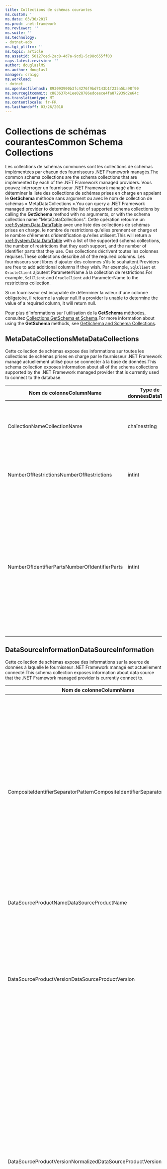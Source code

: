 ```yaml
---
title: Collections de schémas courantes
ms.custom: ''
ms.date: 03/30/2017
ms.prod: .net-framework
ms.reviewer: ''
ms.suite: ''
ms.technology:
- dotnet-ado
ms.tgt_pltfrm: ''
ms.topic: article
ms.assetid: 50127ced-2ac8-4d7a-9cd1-5c98c655ff03
caps.latest.revision: ''
author: douglaslMS
ms.author: douglasl
manager: craigg
ms.workload:
- dotnet
ms.openlocfilehash: 893093900b3fc4276f9bd7143b1f235a5ba98f90
ms.sourcegitcommit: c883637b41ee028786edceece4fa872939d2e64c
ms.translationtype: MT
ms.contentlocale: fr-FR
ms.lasthandoff: 03/26/2018
---
```

# <a name="common-schema-collections"></a><span data-ttu-id="c034f-102">Collections de schémas courantes</span><span class="sxs-lookup"><span data-stu-id="c034f-102">Common Schema Collections</span></span>
<span data-ttu-id="c034f-103">Les collections de schémas communes sont les collections de schémas implémentées par chacun des fournisseurs .NET Framework managés.</span><span class="sxs-lookup"><span data-stu-id="c034f-103">The common schema collections are the schema collections that are implemented by each of the .NET Framework managed providers.</span></span> <span data-ttu-id="c034f-104">Vous pouvez interroger un fournisseur .NET Framework managé afin de déterminer la liste des collections de schémas prises en charge en appelant le **GetSchema** méthode sans argument ou avec le nom de collection de schémas « MetaDataCollections ».</span><span class="sxs-lookup"><span data-stu-id="c034f-104">You can query a .NET Framework managed provider to determine the list of supported schema collections by calling the **GetSchema** method with no arguments, or with the schema collection name "MetaDataCollections".</span></span> <span data-ttu-id="c034f-105">Cette opération retourne un <xref:System.Data.DataTable> avec une liste des collections de schémas prises en charge, le nombre de restrictions qu'elles prennent en charge et le nombre d'éléments d'identification qu'elles utilisent.</span><span class="sxs-lookup"><span data-stu-id="c034f-105">This will return a <xref:System.Data.DataTable> with a list of the supported schema collections, the number of restrictions that they each support, and the number of identifier parts that they use.</span></span> <span data-ttu-id="c034f-106">Ces collections décrivent toutes les colonnes requises.</span><span class="sxs-lookup"><span data-stu-id="c034f-106">These collections describe all of the required columns.</span></span> <span data-ttu-id="c034f-107">Les fournisseurs sont libres d'ajouter des colonnes s'ils le souhaitent.</span><span class="sxs-lookup"><span data-stu-id="c034f-107">Providers are free to add additional columns if they wish.</span></span> <span data-ttu-id="c034f-108">Par exemple, `SqlClient` et `OracleClient` ajoutent ParameterName à la collection de restrictions.</span><span class="sxs-lookup"><span data-stu-id="c034f-108">For example, `SqlClient` and `OracleClient` add ParameterName to the restrictions collection.</span></span>  
  
 <span data-ttu-id="c034f-109">Si un fournisseur est incapable de déterminer la valeur d'une colonne obligatoire, il retourne la valeur null.</span><span class="sxs-lookup"><span data-stu-id="c034f-109">If a provider is unable to determine the value of a required column, it will return null.</span></span>  
  
 <span data-ttu-id="c034f-110">Pour plus d’informations sur l’utilisation de la **GetSchema** méthodes, consultez [Collections GetSchema et Schema](../../../../docs/framework/data/adonet/getschema-and-schema-collections.md).</span><span class="sxs-lookup"><span data-stu-id="c034f-110">For more information about using the **GetSchema** methods, see [GetSchema and Schema Collections](../../../../docs/framework/data/adonet/getschema-and-schema-collections.md).</span></span>  
  
## <a name="metadatacollections"></a><span data-ttu-id="c034f-111">MetaDataCollections</span><span class="sxs-lookup"><span data-stu-id="c034f-111">MetaDataCollections</span></span>  
 <span data-ttu-id="c034f-112">Cette collection de schémas expose des informations sur toutes les collections de schémas prises en charge par le fournisseur .NET Framework managé actuellement utilisé pour se connecter à la base de données.</span><span class="sxs-lookup"><span data-stu-id="c034f-112">This schema collection exposes information about all of the schema collections supported by the .NET Framework managed provider that is currently used to connect to the database.</span></span>  
  
|<span data-ttu-id="c034f-113">Nom de colonne</span><span class="sxs-lookup"><span data-stu-id="c034f-113">ColumnName</span></span>|<span data-ttu-id="c034f-114">Type de données</span><span class="sxs-lookup"><span data-stu-id="c034f-114">DataType</span></span>|<span data-ttu-id="c034f-115">Description</span><span class="sxs-lookup"><span data-stu-id="c034f-115">Description</span></span>|  
|----------------|--------------|-----------------|  
|<span data-ttu-id="c034f-116">CollectionName</span><span class="sxs-lookup"><span data-stu-id="c034f-116">CollectionName</span></span>|<span data-ttu-id="c034f-117">chaîne</span><span class="sxs-lookup"><span data-stu-id="c034f-117">string</span></span>|<span data-ttu-id="c034f-118">Le nom de la collection à passer à la **GetSchema** méthode pour retourner la collection.</span><span class="sxs-lookup"><span data-stu-id="c034f-118">The name of the collection to pass to the **GetSchema** method to return the collection.</span></span>|  
|<span data-ttu-id="c034f-119">NumberOfRestrictions</span><span class="sxs-lookup"><span data-stu-id="c034f-119">NumberOfRestrictions</span></span>|<span data-ttu-id="c034f-120">int</span><span class="sxs-lookup"><span data-stu-id="c034f-120">int</span></span>|<span data-ttu-id="c034f-121">Nombre de restrictions qui peuvent être spécifiées pour la collection.</span><span class="sxs-lookup"><span data-stu-id="c034f-121">The number of restrictions that may be specified for the collection.</span></span>|  
|<span data-ttu-id="c034f-122">NumberOfIdentifierParts</span><span class="sxs-lookup"><span data-stu-id="c034f-122">NumberOfIdentifierParts</span></span>|<span data-ttu-id="c034f-123">int</span><span class="sxs-lookup"><span data-stu-id="c034f-123">int</span></span>|<span data-ttu-id="c034f-124">Nombre de parties dans le nom d'objet identificateur/base de données composite.</span><span class="sxs-lookup"><span data-stu-id="c034f-124">The number of parts in the composite identifier/database object name.</span></span> <span data-ttu-id="c034f-125">Par exemple, dans SQL Server, ce serait 3 pour les tables et 4 pour les colonnes.</span><span class="sxs-lookup"><span data-stu-id="c034f-125">For example, in SQL Server, this would be 3 for tables and 4 for columns.</span></span> <span data-ttu-id="c034f-126">Dans Oracle, ce serait 2 pour les tables et 3 pour les colonnes.</span><span class="sxs-lookup"><span data-stu-id="c034f-126">In Oracle, it would be 2 for tables and 3 for columns.</span></span>|  
  
## <a name="datasourceinformation"></a><span data-ttu-id="c034f-127">DataSourceInformation</span><span class="sxs-lookup"><span data-stu-id="c034f-127">DataSourceInformation</span></span>  
 <span data-ttu-id="c034f-128">Cette collection de schémas expose des informations sur la source de données à laquelle le fournisseur .NET Framework managé est actuellement connecté.</span><span class="sxs-lookup"><span data-stu-id="c034f-128">This schema collection exposes information about data source that the .NET Framework managed provider is currently connect to.</span></span>  
  
|<span data-ttu-id="c034f-129">Nom de colonne</span><span class="sxs-lookup"><span data-stu-id="c034f-129">ColumnName</span></span>|<span data-ttu-id="c034f-130">Type de données</span><span class="sxs-lookup"><span data-stu-id="c034f-130">DataType</span></span>|<span data-ttu-id="c034f-131">Description</span><span class="sxs-lookup"><span data-stu-id="c034f-131">Description</span></span>|  
|----------------|--------------|-----------------|  
|<span data-ttu-id="c034f-132">CompositeIdentifierSeparatorPattern</span><span class="sxs-lookup"><span data-stu-id="c034f-132">CompositeIdentifierSeparatorPattern</span></span>|<span data-ttu-id="c034f-133">string</span><span class="sxs-lookup"><span data-stu-id="c034f-133">string</span></span>|<span data-ttu-id="c034f-134">Expression régulière pour mettre en correspondance les séparateurs composites dans un identificateur composite.</span><span class="sxs-lookup"><span data-stu-id="c034f-134">The regular expression to match the composite separators in a composite identifier.</span></span> <span data-ttu-id="c034f-135">Par exemple, «\\. »</span><span class="sxs-lookup"><span data-stu-id="c034f-135">For example, "\\."</span></span> <span data-ttu-id="c034f-136">(pour SQL Server) ou « @&#124;\\. »</span><span class="sxs-lookup"><span data-stu-id="c034f-136">(for SQL Server) or "@&#124;\\."</span></span> <span data-ttu-id="c034f-137">(pour Oracle).</span><span class="sxs-lookup"><span data-stu-id="c034f-137">(for Oracle).</span></span><br /><br /> <span data-ttu-id="c034f-138">Un identificateur composite est généralement ce qui est utilisé pour un nom d’objet de base de données, par exemple : pubs.dbo.authors ou pubs@dbo.authors.</span><span class="sxs-lookup"><span data-stu-id="c034f-138">A composite identifier is typically what is used for a database object name, for example: pubs.dbo.authors or pubs@dbo.authors.</span></span><br /><br /> <span data-ttu-id="c034f-139">Pour SQL Server, utilisez l’expression régulière «\\. ».</span><span class="sxs-lookup"><span data-stu-id="c034f-139">For SQL Server, use the regular expression "\\.".</span></span> <span data-ttu-id="c034f-140">Pour OracleClient, utilisez « @&#124;\\. ».</span><span class="sxs-lookup"><span data-stu-id="c034f-140">For OracleClient, use "@&#124;\\.".</span></span><br /><br /> <span data-ttu-id="c034f-141">Pour ODBC, utilisez Catalog_name_seperator.</span><span class="sxs-lookup"><span data-stu-id="c034f-141">For ODBC use the Catalog_name_seperator.</span></span><br /><br /> <span data-ttu-id="c034f-142">Pour OLE DB, utilisez DBLITERAL_CATALOG_SEPARATOR ou DBLITERAL_SCHEMA_SEPARATOR.</span><span class="sxs-lookup"><span data-stu-id="c034f-142">For OLE DB use DBLITERAL_CATALOG_SEPARATOR or DBLITERAL_SCHEMA_SEPARATOR.</span></span>|  
|<span data-ttu-id="c034f-143">DataSourceProductName</span><span class="sxs-lookup"><span data-stu-id="c034f-143">DataSourceProductName</span></span>|<span data-ttu-id="c034f-144">string</span><span class="sxs-lookup"><span data-stu-id="c034f-144">string</span></span>|<span data-ttu-id="c034f-145">Nom du produit auquel accède le fournisseur, tel que « Oracle » ou « SQLServer ».</span><span class="sxs-lookup"><span data-stu-id="c034f-145">The name of the product accessed by the provider, such as "Oracle" or "SQLServer".</span></span>|  
|<span data-ttu-id="c034f-146">DataSourceProductVersion</span><span class="sxs-lookup"><span data-stu-id="c034f-146">DataSourceProductVersion</span></span>|<span data-ttu-id="c034f-147">string</span><span class="sxs-lookup"><span data-stu-id="c034f-147">string</span></span>|<span data-ttu-id="c034f-148">Indique la version du produit auquel accède le fournisseur, dans le format natif des sources de données et non dans un format Microsoft.</span><span class="sxs-lookup"><span data-stu-id="c034f-148">Indicates the version of the product accessed by the provider, in the data sources native format and not in Microsoft format.</span></span><br /><br /> <span data-ttu-id="c034f-149">Dans certains cas, DataSourceProductVersion et DataSourceProductVersionNormalized ont la même valeur.</span><span class="sxs-lookup"><span data-stu-id="c034f-149">In some cases DataSourceProductVersion and DataSourceProductVersionNormalized will be the same value.</span></span> <span data-ttu-id="c034f-150">Dans le cas d'OLE DB et d'ODBC, ces valeurs sont toujours identiques étant donné qu'elles sont mappées sur le même appel de fonction dans l'API native sous-jacente.</span><span class="sxs-lookup"><span data-stu-id="c034f-150">In the case of OLE DB and ODBC, these will always be the same as they are mapped to the same function call in the underlying native API.</span></span>|  
|<span data-ttu-id="c034f-151">DataSourceProductVersionNormalized</span><span class="sxs-lookup"><span data-stu-id="c034f-151">DataSourceProductVersionNormalized</span></span>|<span data-ttu-id="c034f-152">string</span><span class="sxs-lookup"><span data-stu-id="c034f-152">string</span></span>|<span data-ttu-id="c034f-153">Version normalisée pour la source de données, telle qu'elle peut être comparée à `String.Compare()`.</span><span class="sxs-lookup"><span data-stu-id="c034f-153">A normalized version for the data source, such that it can be compared with `String.Compare()`.</span></span> <span data-ttu-id="c034f-154">Son format est identique pour toutes les versions du fournisseur afin d'empêcher la version 10 d'opérer un tri entre les versions 1 et 2.</span><span class="sxs-lookup"><span data-stu-id="c034f-154">The format of this is consistent for all versions of the provider to prevent version 10 from sorting between version 1 and version 2.</span></span><br /><br /> <span data-ttu-id="c034f-155">Par exemple, le fournisseur Oracle utilise un format de « nn.nn.nn.nn.nn » pour sa version normalisée, ce qui entraîne une source de données Oracle 8i retourne « 08.01.07.04.01 ».</span><span class="sxs-lookup"><span data-stu-id="c034f-155">For example, the Oracle provider uses a format of "nn.nn.nn.nn.nn" for its normalized version, which causes an Oracle 8i data source to return "08.01.07.04.01".</span></span> <span data-ttu-id="c034f-156">SQL Server utilise le format « nn.nn.nnnn » Microsoft classique.</span><span class="sxs-lookup"><span data-stu-id="c034f-156">SQL Server uses the typical Microsoft "nn.nn.nnnn" format.</span></span><br /><br /> <span data-ttu-id="c034f-157">Dans certains cas, DataSourceProductVersion et DataSourceProductVersionNormalized ont la même valeur.</span><span class="sxs-lookup"><span data-stu-id="c034f-157">In some cases, DataSourceProductVersion and DataSourceProductVersionNormalized will be the same value.</span></span> <span data-ttu-id="c034f-158">Dans le cas d'OLE DB et d'ODBC, ces valeurs sont toujours identiques étant donné qu'elles sont mappées sur le même appel de fonction dans l'API native sous-jacente.</span><span class="sxs-lookup"><span data-stu-id="c034f-158">In the case of OLE DB and ODBC these will always be the same as they are mapped to the same function call in the underlying native API.</span></span>|  
|<span data-ttu-id="c034f-159">GroupByBehavior</span><span class="sxs-lookup"><span data-stu-id="c034f-159">GroupByBehavior</span></span>|<xref:System.Data.Common.GroupByBehavior>|<span data-ttu-id="c034f-160">Spécifie la relation entre les colonnes dans une clause GROUP BY et les colonnes non agrégées dans la liste de sélection.</span><span class="sxs-lookup"><span data-stu-id="c034f-160">Specifies the relationship between the columns in a GROUP BY clause and the non-aggregated columns in the select list.</span></span>|  
|<span data-ttu-id="c034f-161">IdentifierPattern</span><span class="sxs-lookup"><span data-stu-id="c034f-161">IdentifierPattern</span></span>|<span data-ttu-id="c034f-162">string</span><span class="sxs-lookup"><span data-stu-id="c034f-162">string</span></span>|<span data-ttu-id="c034f-163">Expression régulière qui correspond à un identificateur et dont la valeur de correspondance est l'identificateur.</span><span class="sxs-lookup"><span data-stu-id="c034f-163">A regular expression that matches an identifier and has a match value of the identifier.</span></span> <span data-ttu-id="c034f-164">Par exemple, « [A-Za-z0-9_#$] ».</span><span class="sxs-lookup"><span data-stu-id="c034f-164">For example "[A-Za-z0-9_#$]".</span></span>|  
|<span data-ttu-id="c034f-165">IdentifierCase</span><span class="sxs-lookup"><span data-stu-id="c034f-165">IdentifierCase</span></span>|<xref:System.Data.Common.IdentifierCase>|<span data-ttu-id="c034f-166">Indique si des identificateurs non entourés de guillemets sont traités ou non comme respectant la casse.</span><span class="sxs-lookup"><span data-stu-id="c034f-166">Indicates whether non-quoted identifiers are treated as case sensitive or not.</span></span>|  
|<span data-ttu-id="c034f-167">OrderByColumnsInSelect</span><span class="sxs-lookup"><span data-stu-id="c034f-167">OrderByColumnsInSelect</span></span>|<span data-ttu-id="c034f-168">bool</span><span class="sxs-lookup"><span data-stu-id="c034f-168">bool</span></span>|<span data-ttu-id="c034f-169">Spécifie si les colonnes d'une clause ORDER BY doivent figurer dans la liste de sélection.</span><span class="sxs-lookup"><span data-stu-id="c034f-169">Specifies whether columns in an ORDER BY clause must be in the select list.</span></span> <span data-ttu-id="c034f-170">Une valeur true indique qu'elles doivent obligatoirement figurer dans la liste de sélection ; une valeur false indique qu'elles ne doivent pas obligatoirement figurer dans la liste de sélection.</span><span class="sxs-lookup"><span data-stu-id="c034f-170">A value of true indicates that they are required to be in the select list, a value of false indicates that they are not required to be in the select list.</span></span>|  
|<span data-ttu-id="c034f-171">ParameterMarkerFormat</span><span class="sxs-lookup"><span data-stu-id="c034f-171">ParameterMarkerFormat</span></span>|<span data-ttu-id="c034f-172">string</span><span class="sxs-lookup"><span data-stu-id="c034f-172">string</span></span>|<span data-ttu-id="c034f-173">Chaîne de format représentant la manière de formater un paramètre.</span><span class="sxs-lookup"><span data-stu-id="c034f-173">A format string that represents how to format a parameter.</span></span><br /><br /> <span data-ttu-id="c034f-174">Si les paramètres nommés sont pris en charge par la source de données, le premier espace réservé dans cette chaîne doit être l'emplacement où le nom de paramètre doit être formaté.</span><span class="sxs-lookup"><span data-stu-id="c034f-174">If named parameters are supported by the data source, the first placeholder in this string should be where the parameter name should be formatted.</span></span><br /><br /> <span data-ttu-id="c034f-175">Par exemple, si la source de données attend des paramètres nommés et précédés de « : », cela donne « :{0} ».</span><span class="sxs-lookup"><span data-stu-id="c034f-175">For example, if the data source expects parameters to be named and prefixed with an ‘:’ this would be ":{0}".</span></span> <span data-ttu-id="c034f-176">En cas de formatage avec un nom de paramètre « p1 », la chaîne obtenue est « :p1 ».</span><span class="sxs-lookup"><span data-stu-id="c034f-176">When formatting this with a parameter name of "p1" the resulting string is ":p1".</span></span><br /><br /> <span data-ttu-id="c034f-177">Si la source de données attend des paramètres précédés du ' @', mais les noms les incluent déjà, il s’agirait '{0}' et le résultat de la mise en forme d’un paramètre nommé «@p1« consiste simplement à »@p1».</span><span class="sxs-lookup"><span data-stu-id="c034f-177">If the data source expects parameters to be prefixed with the ‘@’, but the names already include them, this would be ‘{0}’, and the result of formatting a parameter named "@p1" would simply be "@p1".</span></span><br /><br /> <span data-ttu-id="c034f-178">Pour les sources de données qui ne sont pas attendent des paramètres nommés et attendent l’utilisation de la « ? »</span><span class="sxs-lookup"><span data-stu-id="c034f-178">For data sources that do not expect named parameters and expect the use of the ‘?’</span></span> <span data-ttu-id="c034f-179">caractères, la chaîne de format peut être spécifiée simplement comme « ? », qui ignore le nom du paramètre.</span><span class="sxs-lookup"><span data-stu-id="c034f-179">character, the format string can be specified as simply ‘?’, which would ignore the parameter name.</span></span> <span data-ttu-id="c034f-180">Pour OLE DB, nous retournons « ? ».</span><span class="sxs-lookup"><span data-stu-id="c034f-180">For OLE DB we return ‘?’.</span></span>|  
|<span data-ttu-id="c034f-181">ParameterMarkerPattern</span><span class="sxs-lookup"><span data-stu-id="c034f-181">ParameterMarkerPattern</span></span>|<span data-ttu-id="c034f-182">string</span><span class="sxs-lookup"><span data-stu-id="c034f-182">string</span></span>|<span data-ttu-id="c034f-183">Expression régulière représentant un marqueur de paramètre.</span><span class="sxs-lookup"><span data-stu-id="c034f-183">A regular expression that matches a parameter marker.</span></span> <span data-ttu-id="c034f-184">Elle a pour valeur de correspondance éventuelle le nom de paramètre.</span><span class="sxs-lookup"><span data-stu-id="c034f-184">It will have a match value of the parameter name, if any.</span></span><br /><br /> <span data-ttu-id="c034f-185">Par exemple, si les paramètres nommés sont pris en charge avec un caractère initial « @ » qui sera inclus dans le nom de paramètre, cela donne : « (@[A-Za-z0-9_$#]\*) ».</span><span class="sxs-lookup"><span data-stu-id="c034f-185">For example, if named parameters are supported with an ‘@’ lead-in character that will be included in the parameter name, this would be: "(@[A-Za-z0-9_$#]\*)".</span></span><br /><br /> <span data-ttu-id="c034f-186">Toutefois, si les paramètres nommés sont pris en charge avec un « : » comme caractère initial et il n’est pas partie du nom du paramètre, il s’agit : » : ([A-Za-z0-9_$ #]\*) ».</span><span class="sxs-lookup"><span data-stu-id="c034f-186">However, if named parameters are supported with a ‘:’ as the lead-in character and it is not part of the parameter name, this would be: ":([A-Za-z0-9_$#]\*)".</span></span><br /><br /> <span data-ttu-id="c034f-187">Bien sûr, si la source de données ne prend pas en charge les paramètres nommés, cela donne simplement « ? ».</span><span class="sxs-lookup"><span data-stu-id="c034f-187">Of course, if the data source doesn’t support named parameters, this would simply be "?".</span></span>|  
|<span data-ttu-id="c034f-188">ParameterNameMaxLength</span><span class="sxs-lookup"><span data-stu-id="c034f-188">ParameterNameMaxLength</span></span>|<span data-ttu-id="c034f-189">int</span><span class="sxs-lookup"><span data-stu-id="c034f-189">int</span></span>|<span data-ttu-id="c034f-190">Longueur maximale d'un nom de paramètre en caractères.</span><span class="sxs-lookup"><span data-stu-id="c034f-190">The maximum length of a parameter name in characters.</span></span> <span data-ttu-id="c034f-191">Si les noms de paramètres sont pris en charge, Visual Studio attend que la valeur minimale de longueur maximale soit de 30 caractères.</span><span class="sxs-lookup"><span data-stu-id="c034f-191">Visual Studio expects that if parameter names are supported, the minimum value for the maximum length is 30 characters.</span></span><br /><br /> <span data-ttu-id="c034f-192">Si la source de données ne prend pas en charge les paramètres nommés, cette propriété retourne zéro.</span><span class="sxs-lookup"><span data-stu-id="c034f-192">If the data source does not support named parameters, this property returns zero.</span></span>|  
|<span data-ttu-id="c034f-193">ParameterNamePattern</span><span class="sxs-lookup"><span data-stu-id="c034f-193">ParameterNamePattern</span></span>|<span data-ttu-id="c034f-194">string</span><span class="sxs-lookup"><span data-stu-id="c034f-194">string</span></span>|<span data-ttu-id="c034f-195">Expression régulière représentant les noms de paramètre valides.</span><span class="sxs-lookup"><span data-stu-id="c034f-195">A regular expression that matches the valid parameter names.</span></span> <span data-ttu-id="c034f-196">Les différentes sources de données ont des règles différentes concernant les caractères qui peuvent être utilisés pour les noms de paramètre.</span><span class="sxs-lookup"><span data-stu-id="c034f-196">Different data sources have different rules regarding the characters that may be used for parameter names.</span></span><br /><br /> <span data-ttu-id="c034f-197">Si les noms de paramètre sont pris en charge, Visual Studio attend que les caractères « \p{Lu}\p{Ll}\p{Lt}\p{Lm}\p{Lo}\p{Nl}\p{Nd} » correspondent à l'ensemble minimal pris en charge de caractères valides pour les noms de paramètre.</span><span class="sxs-lookup"><span data-stu-id="c034f-197">Visual Studio expects that if parameter names are supported, the characters "\p{Lu}\p{Ll}\p{Lt}\p{Lm}\p{Lo}\p{Nl}\p{Nd}" are the minimum supported set of characters that are valid for parameter names.</span></span>|  
|<span data-ttu-id="c034f-198">QuotedIdentifierPattern</span><span class="sxs-lookup"><span data-stu-id="c034f-198">QuotedIdentifierPattern</span></span>|<span data-ttu-id="c034f-199">string</span><span class="sxs-lookup"><span data-stu-id="c034f-199">string</span></span>|<span data-ttu-id="c034f-200">Expression régulière qui correspond à un identificateur entre guillemets et qui a pour valeur de correspondance l'identificateur proprement dit, sans les guillemets.</span><span class="sxs-lookup"><span data-stu-id="c034f-200">A regular expression that matches a quoted identifier and has a match value of the identifier itself without the quotes.</span></span> <span data-ttu-id="c034f-201">Par exemple, si la source de données utilise des guillemets doubles pour identifier des identificateurs entre guillemets, cela serait : « (([^\\"]&#124;\\"\\") \*) ».</span><span class="sxs-lookup"><span data-stu-id="c034f-201">For example, if the data source used double-quotes to identify quoted identifiers, this would be: "(([^\\"]&#124;\\"\\")\*)".</span></span>|  
|<span data-ttu-id="c034f-202">QuotedIdentifierCase</span><span class="sxs-lookup"><span data-stu-id="c034f-202">QuotedIdentifierCase</span></span>|<xref:System.Data.Common.IdentifierCase>|<span data-ttu-id="c034f-203">Indique si des identificateurs entourés de guillemets sont traités ou non comme respectant la casse.</span><span class="sxs-lookup"><span data-stu-id="c034f-203">Indicates whether quoted identifiers are treated as case sensitive or not.</span></span>|  
|<span data-ttu-id="c034f-204">StatementSeparatorPattern</span><span class="sxs-lookup"><span data-stu-id="c034f-204">StatementSeparatorPattern</span></span>|<span data-ttu-id="c034f-205">string</span><span class="sxs-lookup"><span data-stu-id="c034f-205">string</span></span>|<span data-ttu-id="c034f-206">Expression régulière représentant le séparateur d'instruction.</span><span class="sxs-lookup"><span data-stu-id="c034f-206">A regular expression that matches the statement separator.</span></span>|  
|<span data-ttu-id="c034f-207">StringLiteralPattern</span><span class="sxs-lookup"><span data-stu-id="c034f-207">StringLiteralPattern</span></span>|<span data-ttu-id="c034f-208">string</span><span class="sxs-lookup"><span data-stu-id="c034f-208">string</span></span>|<span data-ttu-id="c034f-209">Expression régulière qui correspond à un littéral de chaîne et dont la valeur de correspondance est le littéral proprement dit.</span><span class="sxs-lookup"><span data-stu-id="c034f-209">A regular expression that matches a string literal and has a match value of the literal itself.</span></span> <span data-ttu-id="c034f-210">Par exemple, si la source de données utilise des guillemets simples pour identifier des chaînes, cela serait : « ('([^']&#124;'') \*') » »</span><span class="sxs-lookup"><span data-stu-id="c034f-210">For example, if the data source used single-quotes to identify strings, this would be: "('([^']&#124;'')\*')"'</span></span>|  
|<span data-ttu-id="c034f-211">SupportedJoinOperators</span><span class="sxs-lookup"><span data-stu-id="c034f-211">SupportedJoinOperators</span></span>|<xref:System.Data.Common.SupportedJoinOperators>|<span data-ttu-id="c034f-212">Spécifie les types d'instructions SQL jointes prises en charge par la source de données.</span><span class="sxs-lookup"><span data-stu-id="c034f-212">Specifies what types of SQL join statements are supported by the data source.</span></span>|  
  
## <a name="datatypes"></a><span data-ttu-id="c034f-213">DataTypes</span><span class="sxs-lookup"><span data-stu-id="c034f-213">DataTypes</span></span>  
 <span data-ttu-id="c034f-214">Cette collection de schémas expose des informations sur les types de données pris en charge par la base de données à laquelle le fournisseur .NET Framework managé est actuellement connecté.</span><span class="sxs-lookup"><span data-stu-id="c034f-214">This schema collection exposes information about the data types that are supported by the database that the .NET Framework managed provider is currently connected to.</span></span>  
  
|<span data-ttu-id="c034f-215">Nom de colonne</span><span class="sxs-lookup"><span data-stu-id="c034f-215">ColumnName</span></span>|<span data-ttu-id="c034f-216">Type de données</span><span class="sxs-lookup"><span data-stu-id="c034f-216">DataType</span></span>|<span data-ttu-id="c034f-217">Description</span><span class="sxs-lookup"><span data-stu-id="c034f-217">Description</span></span>|  
|----------------|--------------|-----------------|  
|<span data-ttu-id="c034f-218">TypeName</span><span class="sxs-lookup"><span data-stu-id="c034f-218">TypeName</span></span>|<span data-ttu-id="c034f-219">string</span><span class="sxs-lookup"><span data-stu-id="c034f-219">string</span></span>|<span data-ttu-id="c034f-220">Nom de type de données spécifique au fournisseur.</span><span class="sxs-lookup"><span data-stu-id="c034f-220">The provider-specific data type name.</span></span>|  
|<span data-ttu-id="c034f-221">ProviderDbType</span><span class="sxs-lookup"><span data-stu-id="c034f-221">ProviderDbType</span></span>|<span data-ttu-id="c034f-222">int</span><span class="sxs-lookup"><span data-stu-id="c034f-222">int</span></span>|<span data-ttu-id="c034f-223">Valeur de type de données spécifique au fournisseur à utiliser pour la spécification du type d'un paramètre.</span><span class="sxs-lookup"><span data-stu-id="c034f-223">The provider-specific type value that should be used when specifying a parameter’s type.</span></span> <span data-ttu-id="c034f-224">Par exemple, SqlDbType.Money ou OracleType.Blob.</span><span class="sxs-lookup"><span data-stu-id="c034f-224">For example, SqlDbType.Money or OracleType.Blob.</span></span>|  
|<span data-ttu-id="c034f-225">ColumnSize</span><span class="sxs-lookup"><span data-stu-id="c034f-225">ColumnSize</span></span>|<span data-ttu-id="c034f-226">long</span><span class="sxs-lookup"><span data-stu-id="c034f-226">long</span></span>|<span data-ttu-id="c034f-227">La longueur d'une colonne ou d'un paramètre non numérique fait référence à la longueur maximale ou à la longueur définie pour ce type par le fournisseur.</span><span class="sxs-lookup"><span data-stu-id="c034f-227">The length of a non-numeric column or parameter refers to either the maximum or the length defined for this type by the provider.</span></span><br /><br /> <span data-ttu-id="c034f-228">Pour les données de type caractère, il s'agit de la longueur maximale ou de la longueur en unités définie par la source de données.</span><span class="sxs-lookup"><span data-stu-id="c034f-228">For character data, this is the maximum or defined length in units, defined by the data source.</span></span> <span data-ttu-id="c034f-229">Le concept d'Oracle consiste à spécifier une longueur, puis à spécifier la taille de stockage réelle de certains types de données caractère.</span><span class="sxs-lookup"><span data-stu-id="c034f-229">Oracle has the concept of specifying a length and then specifying the actual storage size for some character data types.</span></span> <span data-ttu-id="c034f-230">Cela définit uniquement la longueur en unités pour Oracle.</span><span class="sxs-lookup"><span data-stu-id="c034f-230">This defines only the length in units for Oracle.</span></span><br /><br /> <span data-ttu-id="c034f-231">Pour les données de type date-heure, il s'agit de la longueur de la représentation de chaîne (en supposant la précision maximale autorisée de la partie fractions de secondes).</span><span class="sxs-lookup"><span data-stu-id="c034f-231">For date-time data types, this is the length of the string representation (assuming the maximum allowed precision of the fractional seconds component).</span></span><br /><br /> <span data-ttu-id="c034f-232">Si le type de données est numérique, il s'agit de la limite supérieure de la précision maximale du type de données.</span><span class="sxs-lookup"><span data-stu-id="c034f-232">If the data type is numeric, this is the upper bound on the maximum precision of the data type.</span></span>|  
|<span data-ttu-id="c034f-233">CreateFormat</span><span class="sxs-lookup"><span data-stu-id="c034f-233">CreateFormat</span></span>|<span data-ttu-id="c034f-234">string</span><span class="sxs-lookup"><span data-stu-id="c034f-234">string</span></span>|<span data-ttu-id="c034f-235">Chaîne de format représentant la manière d'ajouter cette colonne à une instruction de définition de données, telle que CREATE TABLE.</span><span class="sxs-lookup"><span data-stu-id="c034f-235">Format string that represents how to add this column to a data definition statement, such as CREATE TABLE.</span></span> <span data-ttu-id="c034f-236">Chaque élément dans le tableau CreateParameter doit être représenté par un « marqueur de paramètre » dans la chaîne de format.</span><span class="sxs-lookup"><span data-stu-id="c034f-236">Each element in the CreateParameter array should be represented by a "parameter marker" in the format string.</span></span><br /><br /> <span data-ttu-id="c034f-237">Par exemple, le type de données SQL DECIMAL nécessite une précision et une échelle.</span><span class="sxs-lookup"><span data-stu-id="c034f-237">For example, the SQL data type DECIMAL needs a precision and a scale.</span></span> <span data-ttu-id="c034f-238">Dans ce cas, la chaîne de format serait « DECIMAL({0},{1}) ».</span><span class="sxs-lookup"><span data-stu-id="c034f-238">In this case, the format string would be "DECIMAL({0},{1})".</span></span>|  
|<span data-ttu-id="c034f-239">CreateParameters</span><span class="sxs-lookup"><span data-stu-id="c034f-239">CreateParameters</span></span>|<span data-ttu-id="c034f-240">string</span><span class="sxs-lookup"><span data-stu-id="c034f-240">string</span></span>|<span data-ttu-id="c034f-241">Paramètres de création à spécifier lors de la création d'une colonne de ce type de données.</span><span class="sxs-lookup"><span data-stu-id="c034f-241">The creation parameters that must be specified when creating a column of this data type.</span></span> <span data-ttu-id="c034f-242">Les paramètres de création sont répertoriés dans la chaîne, avec des virgules de séparation, dans l'ordre dans lequel ils doivent être fournis.</span><span class="sxs-lookup"><span data-stu-id="c034f-242">Each creation parameter is listed in the string, separated by a comma in the order they are to be supplied.</span></span><br /><br /> <span data-ttu-id="c034f-243">Par exemple, le type de données SQL DECIMAL nécessite une précision et une échelle.</span><span class="sxs-lookup"><span data-stu-id="c034f-243">For example, the SQL data type DECIMAL needs a precision and a scale.</span></span> <span data-ttu-id="c034f-244">Dans ce cas, les paramètres de création doivent contenir la chaîne « precision, scale ».</span><span class="sxs-lookup"><span data-stu-id="c034f-244">In this case, the creation parameters should contain the string "precision, scale".</span></span><br /><br /> <span data-ttu-id="c034f-245">Dans une commande de texte pour créer une colonne DECIMAL avec une précision de 10 et une échelle de 2, la valeur de la colonne CreateFormat peut être « DECIMAL({0},{1}) » et la spécification de type complète serait DECIMAL(10,2).</span><span class="sxs-lookup"><span data-stu-id="c034f-245">In a text command to create a DECIMAL column with a precision of 10 and a scale of 2, the value of the CreateFormat column might be DECIMAL({0},{1})" and the complete type specification would be DECIMAL(10,2).</span></span>|  
|<span data-ttu-id="c034f-246">Type de données</span><span class="sxs-lookup"><span data-stu-id="c034f-246">DataType</span></span>|<span data-ttu-id="c034f-247">string</span><span class="sxs-lookup"><span data-stu-id="c034f-247">string</span></span>|<span data-ttu-id="c034f-248">Nom du type .NET Framework du type de données.</span><span class="sxs-lookup"><span data-stu-id="c034f-248">The name of the .NET Framework type of the data type.</span></span>|  
|<span data-ttu-id="c034f-249">IsAutoincrementable</span><span class="sxs-lookup"><span data-stu-id="c034f-249">IsAutoincrementable</span></span>|<span data-ttu-id="c034f-250">bool</span><span class="sxs-lookup"><span data-stu-id="c034f-250">bool</span></span>|<span data-ttu-id="c034f-251">true — Les valeurs de ce type de données peuvent être auto-incrémentées.</span><span class="sxs-lookup"><span data-stu-id="c034f-251">true—Values of this data type may be auto-incrementing.</span></span><br /><br /> <span data-ttu-id="c034f-252">false — Les valeurs de ce type de données ne peuvent pas être auto-incrémentées.</span><span class="sxs-lookup"><span data-stu-id="c034f-252">false—Values of this data type may not be auto-incrementing.</span></span><br /><br /> <span data-ttu-id="c034f-253">Notez que cela indique simplement si une colonne de ce type de données peut être auto-incrémentée, pas que toutes les colonnes de ce type le sont.</span><span class="sxs-lookup"><span data-stu-id="c034f-253">Note that this merely indicates whether a column of this data type may be auto-incrementing, not that all columns of this type are auto-incrementing.</span></span>|  
|<span data-ttu-id="c034f-254">IsBestMatch</span><span class="sxs-lookup"><span data-stu-id="c034f-254">IsBestMatch</span></span>|<span data-ttu-id="c034f-255">bool</span><span class="sxs-lookup"><span data-stu-id="c034f-255">bool</span></span>|<span data-ttu-id="c034f-256">true — Le type de données est la meilleure correspondance entre tous les types de données du magasin de données et le type de données .NET Framework indiqué par la valeur de la colonne DataType.</span><span class="sxs-lookup"><span data-stu-id="c034f-256">true—The data type is the best match between all data types in the data store and the .NET Framework data type indicated by the value in the DataType column.</span></span><br /><br /> <span data-ttu-id="c034f-257">false — Le type de données n'est pas la meilleure correspondance.</span><span class="sxs-lookup"><span data-stu-id="c034f-257">false—The data type is not the best match.</span></span><br /><br /> <span data-ttu-id="c034f-258">Pour chaque ensemble de lignes dans lequel la valeur de la colonne DataType est identique, la colonne IsBestMatch est définie comme true dans une seule ligne.</span><span class="sxs-lookup"><span data-stu-id="c034f-258">For each set of rows in which the value of the DataType column is the same, the IsBestMatch column is set to true in only one row.</span></span>|  
|<span data-ttu-id="c034f-259">IsCaseSensitive</span><span class="sxs-lookup"><span data-stu-id="c034f-259">IsCaseSensitive</span></span>|<span data-ttu-id="c034f-260">bool</span><span class="sxs-lookup"><span data-stu-id="c034f-260">bool</span></span>|<span data-ttu-id="c034f-261">true — Le type de données est un type de caractère respectant la casse.</span><span class="sxs-lookup"><span data-stu-id="c034f-261">true—The data type is a character type and is case-sensitive.</span></span><br /><br /> <span data-ttu-id="c034f-262">false — Le type de données n'est pas un type de caractère ou ne respecte pas la casse.</span><span class="sxs-lookup"><span data-stu-id="c034f-262">false—The data type is not a character type or is not case-sensitive.</span></span>|  
|<span data-ttu-id="c034f-263">IsFixedLength</span><span class="sxs-lookup"><span data-stu-id="c034f-263">IsFixedLength</span></span>|<span data-ttu-id="c034f-264">bool</span><span class="sxs-lookup"><span data-stu-id="c034f-264">bool</span></span>|<span data-ttu-id="c034f-265">true — Les colonnes de ce type de données créées par la DDL sont de longueur fixe.</span><span class="sxs-lookup"><span data-stu-id="c034f-265">true—Columns of this data type created by the data definition language (DDL) will be of fixed length.</span></span><br /><br /> <span data-ttu-id="c034f-266">false — Les colonnes de ce type de données créées par la DDL sont de longueur variable.</span><span class="sxs-lookup"><span data-stu-id="c034f-266">false—Columns of this data type created by the DDL will be of variable length.</span></span><br /><br /> <span data-ttu-id="c034f-267">DBNull.Value — Il est impossible de déterminer si le fournisseur mappera ce champ avec une colonne de longueur fixe ou variable.</span><span class="sxs-lookup"><span data-stu-id="c034f-267">DBNull.Value—It is not known whether the provider will map this field with a fixed-length or variable-length column.</span></span>|  
|<span data-ttu-id="c034f-268">IsFixedPrecisionScale</span><span class="sxs-lookup"><span data-stu-id="c034f-268">IsFixedPrecisionScale</span></span>|<span data-ttu-id="c034f-269">bool</span><span class="sxs-lookup"><span data-stu-id="c034f-269">bool</span></span>|<span data-ttu-id="c034f-270">true — Le type de données a une précision et une échelle fixes.</span><span class="sxs-lookup"><span data-stu-id="c034f-270">true—The data type has a fixed precision and scale.</span></span><br /><br /> <span data-ttu-id="c034f-271">false — Le type de données n'a pas de précision ni d'échelle fixes.</span><span class="sxs-lookup"><span data-stu-id="c034f-271">false—The data type does not have a fixed precision and scale.</span></span>|  
|<span data-ttu-id="c034f-272">IsLong</span><span class="sxs-lookup"><span data-stu-id="c034f-272">IsLong</span></span>|<span data-ttu-id="c034f-273">bool</span><span class="sxs-lookup"><span data-stu-id="c034f-273">bool</span></span>|<span data-ttu-id="c034f-274">true — Le type de données contient des données très longues ; la définition de données très longues est spécifique au fournisseur.</span><span class="sxs-lookup"><span data-stu-id="c034f-274">true—The data type contains very long data; the definition of very long data is provider-specific.</span></span><br /><br /> <span data-ttu-id="c034f-275">false — Le type de données ne contient pas de données très longues.</span><span class="sxs-lookup"><span data-stu-id="c034f-275">false—The data type does not contain very long data.</span></span>|  
|<span data-ttu-id="c034f-276">IsNullable</span><span class="sxs-lookup"><span data-stu-id="c034f-276">IsNullable</span></span>|<span data-ttu-id="c034f-277">bool</span><span class="sxs-lookup"><span data-stu-id="c034f-277">bool</span></span>|<span data-ttu-id="c034f-278">true — Le type de données est Nullable.</span><span class="sxs-lookup"><span data-stu-id="c034f-278">true—The data type is nullable.</span></span><br /><br /> <span data-ttu-id="c034f-279">false — Le type de données n'est pas Nullable.</span><span class="sxs-lookup"><span data-stu-id="c034f-279">false—The data type is not nullable.</span></span><br /><br /> <span data-ttu-id="c034f-280">DBNull.Value — Il est impossible de déterminer si le type de données est Nullable.</span><span class="sxs-lookup"><span data-stu-id="c034f-280">DBNull.Value—It is not known whether the data type is nullable.</span></span>|  
|<span data-ttu-id="c034f-281">IsSearchable</span><span class="sxs-lookup"><span data-stu-id="c034f-281">IsSearchable</span></span>|<span data-ttu-id="c034f-282">bool</span><span class="sxs-lookup"><span data-stu-id="c034f-282">bool</span></span>|<span data-ttu-id="c034f-283">true — Le type de données peut être utilisé dans une clause WHERE avec tout opérateur, à l'exception du prédicat LIKE.</span><span class="sxs-lookup"><span data-stu-id="c034f-283">true—The data type can be used in a WHERE clause with any operator except the LIKE predicate.</span></span><br /><br /> <span data-ttu-id="c034f-284">false — Le type de données ne peut pas être utilisé dans une clause WHERE avec un opérateur, à l'exception du prédicat LIKE.</span><span class="sxs-lookup"><span data-stu-id="c034f-284">false—The data type cannot be used in a WHERE clause with any operator except the LIKE predicate.</span></span>|  
|<span data-ttu-id="c034f-285">IsSearchableWithLike</span><span class="sxs-lookup"><span data-stu-id="c034f-285">IsSearchableWithLike</span></span>|<span data-ttu-id="c034f-286">bool</span><span class="sxs-lookup"><span data-stu-id="c034f-286">bool</span></span>|<span data-ttu-id="c034f-287">true — Le type de données peut être utilisé avec le prédicat LIKE.</span><span class="sxs-lookup"><span data-stu-id="c034f-287">true—The data type can be used with the LIKE predicate</span></span><br /><br /> <span data-ttu-id="c034f-288">false — Le type de données ne peut pas être utilisé avec le prédicat LIKE.</span><span class="sxs-lookup"><span data-stu-id="c034f-288">false—The data type cannot be used with the LIKE predicate.</span></span>|  
|<span data-ttu-id="c034f-289">IsUnsigned</span><span class="sxs-lookup"><span data-stu-id="c034f-289">IsUnsigned</span></span>|<span data-ttu-id="c034f-290">bool</span><span class="sxs-lookup"><span data-stu-id="c034f-290">bool</span></span>|<span data-ttu-id="c034f-291">true — Le type de données n'est pas signé.</span><span class="sxs-lookup"><span data-stu-id="c034f-291">true—The data type is unsigned.</span></span><br /><br /> <span data-ttu-id="c034f-292">false — Le type de données est signé.</span><span class="sxs-lookup"><span data-stu-id="c034f-292">false—The data type is signed.</span></span><br /><br /> <span data-ttu-id="c034f-293">DBNull.Value — Non applicable au type de données.</span><span class="sxs-lookup"><span data-stu-id="c034f-293">DBNull.Value—Not applicable to data type.</span></span>|  
|<span data-ttu-id="c034f-294">MaximumScale</span><span class="sxs-lookup"><span data-stu-id="c034f-294">MaximumScale</span></span>|<span data-ttu-id="c034f-295">short</span><span class="sxs-lookup"><span data-stu-id="c034f-295">short</span></span>|<span data-ttu-id="c034f-296">Si l'indicateur de type est un type numérique, il correspond au nombre maximal de chiffres autorisés à droite de la virgule décimale.</span><span class="sxs-lookup"><span data-stu-id="c034f-296">If the type indicator is a numeric type, this is the maximum number of digits allowed to the right of the decimal point.</span></span> <span data-ttu-id="c034f-297">Sinon, c'est DBNull.Value.</span><span class="sxs-lookup"><span data-stu-id="c034f-297">Otherwise, this is DBNull.Value.</span></span>|  
|<span data-ttu-id="c034f-298">MinimumScale</span><span class="sxs-lookup"><span data-stu-id="c034f-298">MinimumScale</span></span>|<span data-ttu-id="c034f-299">short</span><span class="sxs-lookup"><span data-stu-id="c034f-299">short</span></span>|<span data-ttu-id="c034f-300">Si l'indicateur de type est un type numérique, il correspond au nombre minimal de chiffres autorisés à droite de la virgule décimale.</span><span class="sxs-lookup"><span data-stu-id="c034f-300">If the type indicator is a numeric type, this is the minimum number of digits allowed to the right of the decimal point.</span></span> <span data-ttu-id="c034f-301">Sinon, c'est DBNull.Value.</span><span class="sxs-lookup"><span data-stu-id="c034f-301">Otherwise, this is DBNull.Value.</span></span>|  
|<span data-ttu-id="c034f-302">IsConcurrencyType</span><span class="sxs-lookup"><span data-stu-id="c034f-302">IsConcurrencyType</span></span>|<span data-ttu-id="c034f-303">bool</span><span class="sxs-lookup"><span data-stu-id="c034f-303">bool</span></span>|<span data-ttu-id="c034f-304">true — Le type de données est mis à jour par la base de données à chaque modification de la ligne et la valeur de la colonne diffère de toutes les valeurs précédentes.</span><span class="sxs-lookup"><span data-stu-id="c034f-304">true – the data type is updated by the database every time the row is changed and the value of the column is different from all previous values</span></span><br /><br /> <span data-ttu-id="c034f-305">false — Le type de données n'est pas mis à jour par la base de données à chaque modification de la ligne.</span><span class="sxs-lookup"><span data-stu-id="c034f-305">false – the data type is note updated by the database every time the row is changed</span></span><br /><br /> <span data-ttu-id="c034f-306">DBNull.Value — La base de données ne prend pas en charge ce type de données.</span><span class="sxs-lookup"><span data-stu-id="c034f-306">DBNull.Value – the database does not support this type of data type</span></span>|  
|<span data-ttu-id="c034f-307">IsLiteralSupported</span><span class="sxs-lookup"><span data-stu-id="c034f-307">IsLiteralSupported</span></span>|<span data-ttu-id="c034f-308">bool</span><span class="sxs-lookup"><span data-stu-id="c034f-308">bool</span></span>|<span data-ttu-id="c034f-309">true — Le type de données peut être exprimé comme littéral.</span><span class="sxs-lookup"><span data-stu-id="c034f-309">true – the data type can be expressed as a literal</span></span><br /><br /> <span data-ttu-id="c034f-310">false — Le type de données ne peut pas être exprimé comme littéral.</span><span class="sxs-lookup"><span data-stu-id="c034f-310">false – the data type can not be expressed as a literal</span></span>|  
|<span data-ttu-id="c034f-311">LiteralPrefix</span><span class="sxs-lookup"><span data-stu-id="c034f-311">LiteralPrefix</span></span>|<span data-ttu-id="c034f-312">string</span><span class="sxs-lookup"><span data-stu-id="c034f-312">string</span></span>|<span data-ttu-id="c034f-313">Préfixe appliqué à un littéral donné.</span><span class="sxs-lookup"><span data-stu-id="c034f-313">The prefix applied to a given literal.</span></span>|  
|<span data-ttu-id="c034f-314">LiteralSuffix</span><span class="sxs-lookup"><span data-stu-id="c034f-314">LiteralSuffix</span></span>|<span data-ttu-id="c034f-315">chaîne</span><span class="sxs-lookup"><span data-stu-id="c034f-315">string</span></span>|<span data-ttu-id="c034f-316">Suffixe appliqué à un littéral donné.</span><span class="sxs-lookup"><span data-stu-id="c034f-316">The suffix applied to a given literal.</span></span>|  
|<span data-ttu-id="c034f-317">NativeDataType</span><span class="sxs-lookup"><span data-stu-id="c034f-317">NativeDataType</span></span>|<span data-ttu-id="c034f-318">Chaîne</span><span class="sxs-lookup"><span data-stu-id="c034f-318">String</span></span>|<span data-ttu-id="c034f-319">NativeDataType est une colonne spécifique à OLE DB pour l'exposition du type OLE DB du type de données.</span><span class="sxs-lookup"><span data-stu-id="c034f-319">NativeDataType is an OLE DB specific column for exposing the OLE DB type of the data type .</span></span>|  
  
## <a name="restrictions"></a><span data-ttu-id="c034f-320">Restrictions</span><span class="sxs-lookup"><span data-stu-id="c034f-320">Restrictions</span></span>  
 <span data-ttu-id="c034f-321">Cette collection de schémas expose des informations sur les restrictions prises en charge par le fournisseur .NET Framework managé actuellement utilisé pour se connecter à la base de données.</span><span class="sxs-lookup"><span data-stu-id="c034f-321">This schema collection exposed information about the restrictions that are supported by the .NET Framework managed provider that is currently used to connect to the database.</span></span>  
  
|<span data-ttu-id="c034f-322">Nom de colonne</span><span class="sxs-lookup"><span data-stu-id="c034f-322">ColumnName</span></span>|<span data-ttu-id="c034f-323">Type de données</span><span class="sxs-lookup"><span data-stu-id="c034f-323">DataType</span></span>|<span data-ttu-id="c034f-324">Description</span><span class="sxs-lookup"><span data-stu-id="c034f-324">Description</span></span>|  
|----------------|--------------|-----------------|  
|<span data-ttu-id="c034f-325">CollectionName</span><span class="sxs-lookup"><span data-stu-id="c034f-325">CollectionName</span></span>|<span data-ttu-id="c034f-326">string</span><span class="sxs-lookup"><span data-stu-id="c034f-326">string</span></span>|<span data-ttu-id="c034f-327">Nom de la collection à laquelle ces restrictions s'appliquent.</span><span class="sxs-lookup"><span data-stu-id="c034f-327">The name of the collection that these restrictions apply to.</span></span>|  
|<span data-ttu-id="c034f-328">RestrictionName</span><span class="sxs-lookup"><span data-stu-id="c034f-328">RestrictionName</span></span>|<span data-ttu-id="c034f-329">string</span><span class="sxs-lookup"><span data-stu-id="c034f-329">string</span></span>|<span data-ttu-id="c034f-330">Nom de la restriction dans la collection.</span><span class="sxs-lookup"><span data-stu-id="c034f-330">The name of the restriction in the collection.</span></span>|  
|<span data-ttu-id="c034f-331">RestrictionDefault</span><span class="sxs-lookup"><span data-stu-id="c034f-331">RestrictionDefault</span></span>|<span data-ttu-id="c034f-332">string</span><span class="sxs-lookup"><span data-stu-id="c034f-332">string</span></span>|<span data-ttu-id="c034f-333">Ignoré.</span><span class="sxs-lookup"><span data-stu-id="c034f-333">Ignored.</span></span>|  
|<span data-ttu-id="c034f-334">RestrictionNumber</span><span class="sxs-lookup"><span data-stu-id="c034f-334">RestrictionNumber</span></span>|<span data-ttu-id="c034f-335">int</span><span class="sxs-lookup"><span data-stu-id="c034f-335">int</span></span>|<span data-ttu-id="c034f-336">Emplacement réel des restrictions de collections dans lequel figure cette restriction particulière.</span><span class="sxs-lookup"><span data-stu-id="c034f-336">The actual location in the collections restrictions that this particular restriction falls in.</span></span>|  
  
## <a name="reservedwords"></a><span data-ttu-id="c034f-337">ReservedWords</span><span class="sxs-lookup"><span data-stu-id="c034f-337">ReservedWords</span></span>  
 <span data-ttu-id="c034f-338">Cette collection de schémas expose des informations sur les mots réservés par la base de données à laquelle le fournisseur .NET Framework managé est actuellement connecté.</span><span class="sxs-lookup"><span data-stu-id="c034f-338">This schema collection exposes information about the words that are reserved by the database that the .NET Framework managed provider that is currently connected to.</span></span>  
  
|<span data-ttu-id="c034f-339">Nom de colonne</span><span class="sxs-lookup"><span data-stu-id="c034f-339">ColumnName</span></span>|<span data-ttu-id="c034f-340">Type de données</span><span class="sxs-lookup"><span data-stu-id="c034f-340">DataType</span></span>|<span data-ttu-id="c034f-341">Description</span><span class="sxs-lookup"><span data-stu-id="c034f-341">Description</span></span>|  
|----------------|--------------|-----------------|  
|<span data-ttu-id="c034f-342">ReservedWord</span><span class="sxs-lookup"><span data-stu-id="c034f-342">ReservedWord</span></span>|<span data-ttu-id="c034f-343">chaîne</span><span class="sxs-lookup"><span data-stu-id="c034f-343">string</span></span>|<span data-ttu-id="c034f-344">Spécifique au fournisseur de mot réservé.</span><span class="sxs-lookup"><span data-stu-id="c034f-344">Provider specific reserved word.</span></span>|  
  
## <a name="see-also"></a><span data-ttu-id="c034f-345">Voir aussi</span><span class="sxs-lookup"><span data-stu-id="c034f-345">See Also</span></span>  
 [<span data-ttu-id="c034f-346">Récupération des informations de schéma de base de données</span><span class="sxs-lookup"><span data-stu-id="c034f-346">Retrieving Database Schema Information</span></span>](../../../../docs/framework/data/adonet/retrieving-database-schema-information.md)  
 [<span data-ttu-id="c034f-347">Collections GetSchema et Schema</span><span class="sxs-lookup"><span data-stu-id="c034f-347">GetSchema and Schema Collections</span></span>](../../../../docs/framework/data/adonet/getschema-and-schema-collections.md)  
 [<span data-ttu-id="c034f-348">Fournisseurs managés ADO.NET et centre de développement DataSet</span><span class="sxs-lookup"><span data-stu-id="c034f-348">ADO.NET Managed Providers and DataSet Developer Center</span></span>](http://go.microsoft.com/fwlink/?LinkId=217917)
